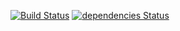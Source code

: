 [![Build Status](https://travis-ci.org/LABankapps/LABankapi.svg?branch=master)](https://travis-ci.org/LABankapps/LABankapi)
[![dependencies Status](https://david-dm.org/LABankapps/LABankapi/status.svg)](https://david-dm.org/LABankapps/LABankapi)
